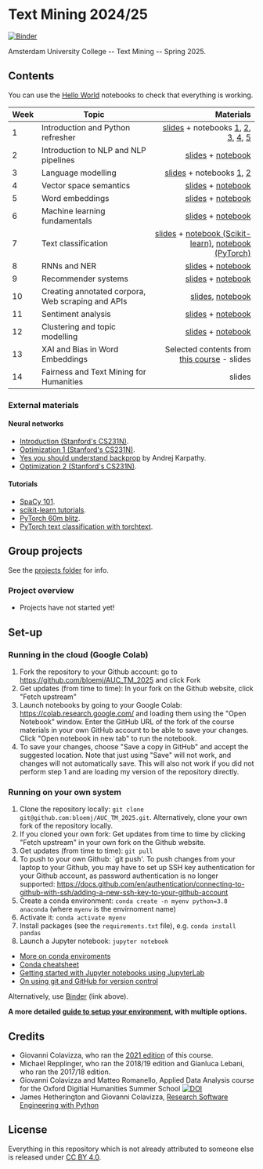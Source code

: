 # Text Mining 2024/25
[![Binder](https://mybinder.org/badge_logo.svg)](https://mybinder.org/v2/gh/bloemj/AUC_TM_2025/main)

Amsterdam University College -- Text Mining -- Spring 2025.

## Contents

You can use the [Hello World](notebooks/0_HelloWorld.ipynb) notebooks to check that everything is working.

| Week         | Topic           | Materials  |
| ------------- |-------------| -----:|
| 1      | Introduction and Python refresher | <a href='slides/AUC_1_Introduction_2025.pdf'>slides</a> + notebooks <a href='notebooks/1_Fundamentals.ipynb'>1</a>, <a href='notebooks/1_MoreFundamentals.ipynb'>2</a>, <a href='notebooks/1_EvenMoreFundamentals.ipynb'>3</a>, <a href='notebooks/1_RegularExpressions.ipynb'>4</a>, <a href='notebooks/1_ScientificProgramming.ipynb'>5</a> |
| 2      | Introduction to NLP and NLP pipelines | <a href='slides/AUC_2_NLP_Foundations_2025.pdf'>slides</a> + <a href='notebooks/2_NLP_pipelines.ipynb'>notebook</a> |
| 3      | Language modelling  | <a href=''>slides</a> + notebooks <a href='notebooks/3_Distributions_in_text.ipynb'>1</a>, <a href='notebooks/3_WordNet.ipynb'>2</a> |
| 4      | Vector space semantics | <a href=''>slides</a> + <a href='notebooks/4_Vector_Semantics.ipynb'>notebook</a> |
| 5      | Word embeddings | <a href=''>slides</a> + <a href='notebooks/5_WordEmbeddings.ipynb'>notebook</a> |
| 6      | Machine learning fundamentals  | <a href=''>slides</a> + <a href='notebooks/6_ML.ipynb'>notebook</a> |
| 7      | Text classification  | <a href=''>slides</a> + <a href='notebooks/7_1_Classification.ipynb'>notebook (Scikit-learn)</a>, <a href='notebooks/7_2_PyTorch.ipynb'>notebook (PyTorch)</a> |
| 8      | RNNs and NER  | <a href=''>slides</a> + <a href='notebooks/8_1_NER.ipynb'>notebook</a> |
| 9      | Recommender systems  | <a href=''>slides</a> + <a href='notebooks/10_Recommender_Systems.ipynb'>notebook</a> |
| 10      | Creating annotated corpora, Web scraping and APIs  | <a href=''>slides</a>, <a href='notebooks/9_WebScraping_APIs.ipynb'>notebook</a> |
| 11      | Sentiment analysis  | <a href=''>slides</a> + <a href='notebooks/11_Sentiment_Analysis.ipynb'>notebook</a> |
| 12      | Clustering and topic modelling  | <a href=''>slides</a> + <a href='notebooks/12_Clustering_TopicModelling.ipynb'>notebook</a> |
| 13      | XAI and Bias in Word Embeddings  | Selected contents from [this course](https://github.com/Giovanni1085/UvA_AIforSociety_2022) - slides |
| 14      | Fairness and Text Mining for Humanities  | slides |

### External materials

#### Neural networks

* [Introduction (Stanford's CS231N)](https://cs231n.github.io/neural-networks-1).
* [Optimization 1 (Stanford's CS231N)](https://cs231n.github.io/optimization-1/).
* [Yes you should understand backprop](https://medium.com/@karpathy/yes-you-should-understand-backprop-e2f06eab496b) by Andrej Karpathy.
* [Optimization 2 (Stanford's CS231N)](https://cs231n.github.io/optimization-2/).

#### Tutorials

* [SpaCy 101](https://spacy.io/usage/spacy-101).
* [scikit-learn tutorials](https://scikit-learn.org/stable/).
* [PyTorch 60m blitz](https://pytorch.org/tutorials/beginner/deep_learning_60min_blitz.html).
* [PyTorch text classification with torchtext](https://colab.research.google.com/github/pytorch/tutorials/blob/gh-pages/_downloads/text_sentiment_ngrams_tutorial.ipynb).

## Group projects

See the [projects folder](/projects) for info.

### Project overview

* Projects have not started yet!


## Set-up

### Running in the cloud (Google Colab)

1. Fork the repository to your Github account: go to https://github.com/bloemj/AUC_TM_2025 and click Fork
2. Get updates (from time to time): In your fork on the Github website, click "Fetch upstream"
3. Launch notebooks by going to your Google Colab: https://colab.research.google.com/ and loading them using the "Open Notebook" window. Enter the GitHub URL of the fork of the course materials in your own GitHub account to be able to save your changes. Click "Open notebook in new tab" to run the notebook.
4. To save your changes, choose "Save a copy in GitHub" and accept the suggested location. Note that just using "Save" will not work, and changes will not automatically save. This will also not work if you did not perform step 1 and are loading my version of the repository directly.

### Running on your own system

1. Clone the repository locally: `git clone git@github.com:bloemj/AUC_TM_2025.git`. Alternatively, clone your own fork of the repository locally.
2. If you cloned your own fork: Get updates from time to time by clicking "Fetch upstream" in your own fork on the Github website.
3. Get updates (from time to time): `git pull`
4. To push to your own Github: `git push'. To push changes from your laptop to your Github, you may have to set up SSH key authentication for your Github account, as password authentication is no longer supported: https://docs.github.com/en/authentication/connecting-to-github-with-ssh/adding-a-new-ssh-key-to-your-github-account
5. Create a conda environment: `conda create -n myenv python=3.8 anaconda` (where `myenv` is the envirnoment name)
6. Activate it: `conda activate myenv`
7. Install packages (see the `requirements.txt` file), e.g. `conda install pandas`
8. Launch a Jupyter notebook: `jupyter notebook`

* [More on conda enviroments](https://docs.conda.io/projects/conda/en/latest/user-guide/tasks/manage-environments.html)
* [Conda cheatsheet](https://docs.conda.io/projects/conda/en/4.6.0/_downloads/52a95608c49671267e40c689e0bc00ca/conda-cheatsheet.pdf)
* [Getting started with Jupyter notebooks using JupyterLab](https://realpython.com/using-jupyterlab/)
* [On using git and GitHub for version control](https://product.hubspot.com/blog/git-and-github-tutorial-for-beginners)

Alternatively, use [Binder](https://mybinder.org) (link above).

**A more detailed [guide to setup your environment](setup.md), with multiple options.**

## Credits

* Giovanni Colavizza, who ran the [2021 edition](https://github.com/Giovanni1085/AUC_TMCI_2021) of this course.
* Michael Repplinger, who ran the 2018/19 edition and Gianluca Lebani, who ran the 2017/18 edition.
* Giovanni Colavizza and Matteo Romanello, Applied Data Analysis course for the Oxford Digitial Humanities Summer School [![DOI](https://zenodo.org/badge/DOI/10.5281/zenodo.3352830.svg)](https://doi.org/10.5281/zenodo.3352830)
* James Hetherington and Giovanni Colavizza, [Research Software Engineering with Python](https://alan-turing-institute.github.io/rsd-engineeringcourse/)

## License

Everything in this repository which is not already attributed to someone else is released under [CC BY 4.0](https://creativecommons.org/licenses/by/4.0/). 
